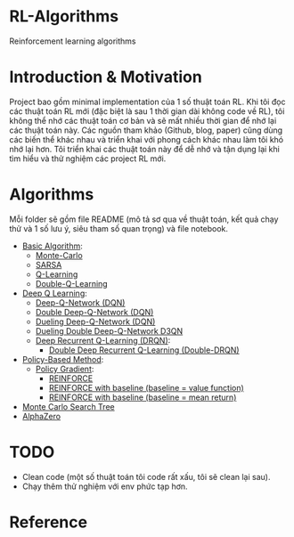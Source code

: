# RL-Algorithms
Reinforcement learning algorithms

# Introduction & Motivation
Project bao gồm minimal implementation của 1 số thuật toán RL. Khi tôi đọc các thuật toán RL mới (đặc biệt là sau 1 thời gian dài không code về RL), tôi không thể nhớ các thuật toán cơ bản và sẽ mất nhiều thời gian để nhớ lại các thuật toán này. Các nguồn tham khảo (Github, blog, paper) cũng dùng các biến thể khác nhau và triển khai với phong cách khác nhau làm tôi khó nhớ lại hơn. Tôi triển khai các thuật toán này để dễ nhớ và tận dụng lại khi tìm hiểu và thử nghiệm các project RL mới.

# Algorithms

Mỗi folder sẽ gồm file README (mô tả sơ qua về thuật toán, kết quả chạy thử và 1 số lưu ý, siêu tham số quan trọng) và file notebook.

- [Basic Algorithm](Basic_Algorithms):
    - [Monte-Carlo](Basic_Algorithms\Monte-Carlo)
    - [SARSA](Basic_Algorithms\SARSA)
    - [Q-Learning](Basic_Algorithms\Q-Learning)
    - [Double-Q-Learning](Basic_Algorithms\Double-Q-Learning)
- [Deep Q Learning](Deep-Q-Network-variants): 
    - [Deep-Q-Network (DQN)](Deep-Q-Network-variants/DQN)
    - [Double Deep-Q-Network (DQN)](Deep-Q-Network-variants/DoubleDQN)
    - [Dueling Deep-Q-Network (DQN)](Deep-Q-Network-variants/Dueling_DQN)
    - [Dueling Double Deep-Q-Network D3QN](Deep-Q-Network-variants/D3QN)
    - [Deep Recurrent Q-Learning (DRQN)](Deep-Q-Network-variants/DRQN):
      - [Double Deep Recurrent Q-Learning (Double-DRQN)](Deep-Q-Network-variants/DRQN) 
- [Policy-Based Method](Policy_based_method):
    - [Policy Gradient](Policy_based_method/Policy_Gradient):
        - [REINFORCE](Policy_based_method/Policy_Gradient/REINFORCE)
        - [REINFORCE with baseline (baseline = value function)](Policy_based_method/Policy_Gradient/REINFORCE_with_baseline_value)
        - [REINFORCE with baseline (baseline = mean return)](Policy_based_method/Policy_Gradient/REINFORCE_with_baseline_mean_return)
- [Monte Carlo Search Tree](Monte-Carlo-Tree-Search)
- [AlphaZero](AlphaZero)

# TODO

- Clean code (một số thuật toán tôi code rất xấu, tôi sẽ clean lại sau).
- Chạy thêm thử nghiệm với env phức tạp hơn.

# Reference